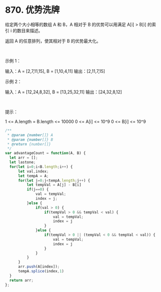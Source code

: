 # 870. 优势洗牌
给定两个大小相等的数组 A 和 B，A 相对于 B 的优势可以用满足 A[i] > B[i] 的索引 i 的数目来描述。

返回 A 的任意排列，使其相对于 B 的优势最大化。

 

示例 1：

输入：A = [2,7,11,15], B = [1,10,4,11]
输出：[2,11,7,15]


示例 2：

输入：A = [12,24,8,32], B = [13,25,32,11]
输出：[24,32,8,12]


 

提示：

1 <= A.length = B.length <= 10000
0 <= A[i] <= 10^9
0 <= B[i] <= 10^9
```js
/**
 * @param {number[]} A
 * @param {number[]} B
 * @return {number[]}
 */
var advantageCount = function(A, B) {
  let arr = [];
  let lastone;
  for(let i=0;i<B.length;i++) {
      let val,index;
      let tempA = A;
      for(let j=0;j<tempA.length;j++) {
          let tempVal = A[j] - B[i]
          if(j==0) {
              val = tempVal;
              index = j;
          }else {
              if(val > 0) {
                  if(tempVal > 0 && tempVal < val) {
                      val = tempVal;
                      index = j
                  }
              }else {
                  if(tempVal > 0 || (tempVal < 0 && tempVal < val)) {
                      val = tempVal;
                      index = j
                  }
              }
          }
      }
      arr.push(A[index]);
      tempA.splice(index,1)
  }
  return arr;
};
```